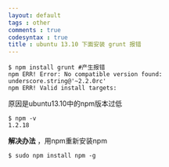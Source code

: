 ```yaml
---
layout: default
tags : other
comments : true
codesyntax : true
title : ubuntu 13.10 下面安装 grunt 报错
---
```


<pre><code class="shell">$ npm install grunt #产生报错
npm ERR! Error: No compatible version found: underscore.string@'~2.2.0rc'
npm ERR! Valid install targets:</code></pre>
    
原因是ubuntu13.10中的npm版本过低

<pre><code class="shell">$ npm -v
1.2.18</code></pre>


**解决办法** ，用npm重新安装npm

<pre><code class="shell">$ sudo npm install npm -g</code></pre>


